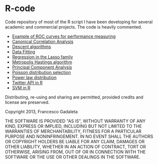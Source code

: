 # R-code
Code repository of most of the R script I have been developing for several academic and commercial projects. 
The code is heavily commented. 

- [Example of ROC curves for performance measuring](https://github.com/worldofpiggy/R-code/blob/master/ROC.R)
- [Canonical Correlation Analysis](https://github.com/worldofpiggy/R-code/blob/master/canonical%20correlation%20analysis.R)
- [Descent algorithms](https://github.com/worldofpiggy/R-code/blob/master/gradient_descent.R)
- [Data Fitting](https://github.com/worldofpiggy/R-code/blob/master/fitData.R)
- [Regression in the Lasso family](https://github.com/worldofpiggy/R-code/blob/master/my_lasso.R)
- [Metropolis Hastings algorithm](https://github.com/worldofpiggy/R-code/blob/master/metropolis-hastings-detailed.R)
- [Principal Component Analysis](https://github.com/worldofpiggy/R-code/blob/master/principal_component_analysis.R)
- [Poisson distribution selection](https://github.com/worldofpiggy/R-code/blob/master/select_poisson.R)
- [Power law distribution](https://github.com/worldofpiggy/R-code/blob/master/powerlaw.R)
- [Twitter API in R](https://github.com/worldofpiggy/R-code/blob/master/twitter.R)
- [SVM in R](https://github.com/worldofpiggy/R-code/blob/master/svm.R)


Distributing, re-using and sharing are permitted, provided credits and license are preserved.




Copyright 2013, Francesco Gadaleta

THE SOFTWARE IS PROVIDED "AS IS", WITHOUT WARRANTY OF ANY KIND, EXPRESS OR IMPLIED, INCLUDING BUT NOT LIMITED TO THE WARRANTIES OF MERCHANTABILITY, FITNESS FOR A PARTICULAR PURPOSE AND NONINFRINGEMENT. IN NO EVENT SHALL THE AUTHORS OR COPYRIGHT HOLDERS BE LIABLE FOR ANY CLAIM, DAMAGES OR OTHER LIABILITY, WHETHER IN AN ACTION OF CONTRACT, TORT OR OTHERWISE, ARISING FROM, OUT OF OR IN CONNECTION WITH THE SOFTWARE OR THE USE OR OTHER DEALINGS IN THE SOFTWARE.

